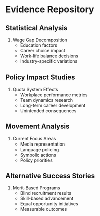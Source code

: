 # Evidence Repository

## Statistical Analysis
1. Wage Gap Decomposition
   - Education factors
   - Career choice impact
   - Work-life balance decisions
   - Industry-specific variations

## Policy Impact Studies
1. Quota System Effects
   - Workplace performance metrics
   - Team dynamics research
   - Long-term career development
   - Unintended consequences

## Movement Analysis
1. Current Focus Areas
   - Media representation
   - Language policing
   - Symbolic actions
   - Policy priorities

## Alternative Success Stories
1. Merit-Based Programs
   - Blind recruitment results
   - Skill-based advancement
   - Equal opportunity initiatives
   - Measurable outcomes
